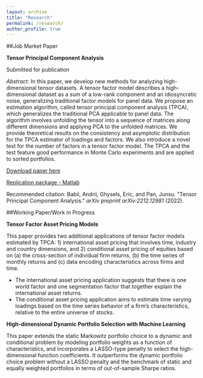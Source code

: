 ```yaml
---
layout: archive
title: "Research"
permalink: /research/
author_profile: true
---
```


##Job Market Paper

**Tensor Principal Component Analysis**

Submitted for publication

*Abstract:* In this paper, we develop new methods for analyzing high-dimensional tensor datasets. A tensor factor model describes a high-dimensional dataset as a sum of a low-rank component and an idiosyncratic noise, generalizing traditional factor models for panel data. We propose an estimation algorithm, called tensor principal component analysis (TPCA), which generalizes the traditional PCA applicable to panel data. The algorithm involves unfolding the tensor into a sequence of matrices along different dimensions and applying PCA to the unfolded matrices. We provide theoretical results on the consistency and asymptotic distribution for the TPCA estimator of loadings and factors. We also introduce a novel test for the number of factors in a tensor factor model. The TPCA and the test feature good performance in Monte Carlo experiments and are applied to sorted portfolios.

[Download paper here](https://arxiv.org/abs/2212.12981)

[Replication package - Matlab](https://github.com/junsupan/TensorPCA_MatLab)

Recommended citation: Babii, Andrii, Ghysels, Eric, and Pan, Junsu. "Tensor Principal Component Analysis." *arXiv preprint arXiv:2212.12981* (2022).

##Working Paper/Work in Progress

**Tensor Factor Asset Pricing Models**

This paper provides two additional applications of tensor factor models estimated by TPCA: 1) international asset pricing that involves time, industry and country dimensions, and 2) conditional asset pricing of equities based on (a) the cross-section of individual firm returns, (b) the time series of monthly returns and (c) data encoding characteristics across firms and time.

* The international asset pricing application suggests that there is one world factor and one segmentation factor that together explain the international asset returns.
* The conditional asset pricing application aims to estimate time varying loadings based on the time series behavior of a firm’s characteristics, relative to the entire universe of stocks.

**High-dimensional Dynamic Portfolio Selection with Machine Learning**

This paper extends the static Markowitz portfolio choice to a dynamic and conditional problem by modeling portfolio weights as a function of characteristics, and incorporates a LASSO-type penalty to select the high-dimensional function coefficients. It outperforms the dynamic portfolio choice problem without a LASSO penalty and the benchmark of static and equally weighted portfolios in terms of out-of-sample Sharpe ratios.
